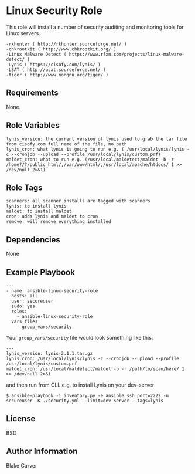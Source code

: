 Linux Security Role
=========

This role will install a number of security auditing and monitoring tools for Linux servers.
```
-rkhunter ( http://rkhunter.sourceforge.net/ )
-chkrootkit ( http://www.chkrootkit.org/ )
-Linux Malware Detect ( https://www.rfxn.com/projects/linux-malware-detect/ )
-Lynis ( https://cisofy.com/lynis/ )
-LSAT ( http://usat.sourceforge.net/ )
-tiger ( http://www.nongnu.org/tiger/ )
```

Requirements
------------

None.

Role Variables
--------------
```
lynis_version: the current version of lynis used to grab the tar file from cisofy.com full name of the file, no path
lynis_cron: what lynis is going to run e.g. ( /usr/local/lynis/lynis -c --cronjob --upload --profile /usr/local/lynis/custom.prf)
maldet_cron: what to run e.g. (/usr/local/maldetect/maldet -b -r /home?/?/public_html/,/var/www/html/,/usr/local/apache/htdocs/ 1 >> /dev/null 2>&1)
```

Role Tags
--------------
```
scanners: all scanner installs are tagged with scanners
lynis: to install lynis
maldet: to install maldet
cron: adds lynis and maldet to cron
remove: will remove everything installed
```

Dependencies
------------

None

Example Playbook
----------------
```
---
- name: ansible-linux-security-role
  hosts: all
  user: secureuser
  sudo: yes
  roles:
    - ansible-linux-security-role
  vars_files:
    - group_vars/security
```
Your `group_vars/security` file would look something like this:
```
---
lynis_version: lynis-2.1.1.tar.gz
lynis_cron: /usr/local/lynis/lynis -c --cronjob --upload --profile /usr/local/lynis/custom.prf
maldet_cron: /usr/local/maldetect/maldet -b -r /path/to/scan/here/ 1 >> /dev/null 2>&1
```

and then run from CLI. e.g. to install Lynis on your dev-server
```
$ ansible-playbook -i inventory.py -e ansible_ssh_port=2222 -u secureuser -K ./security.yml --limit=dev-server --tags=lynis
```
License
-------

BSD

Author Information
------------------

Blake Carver
